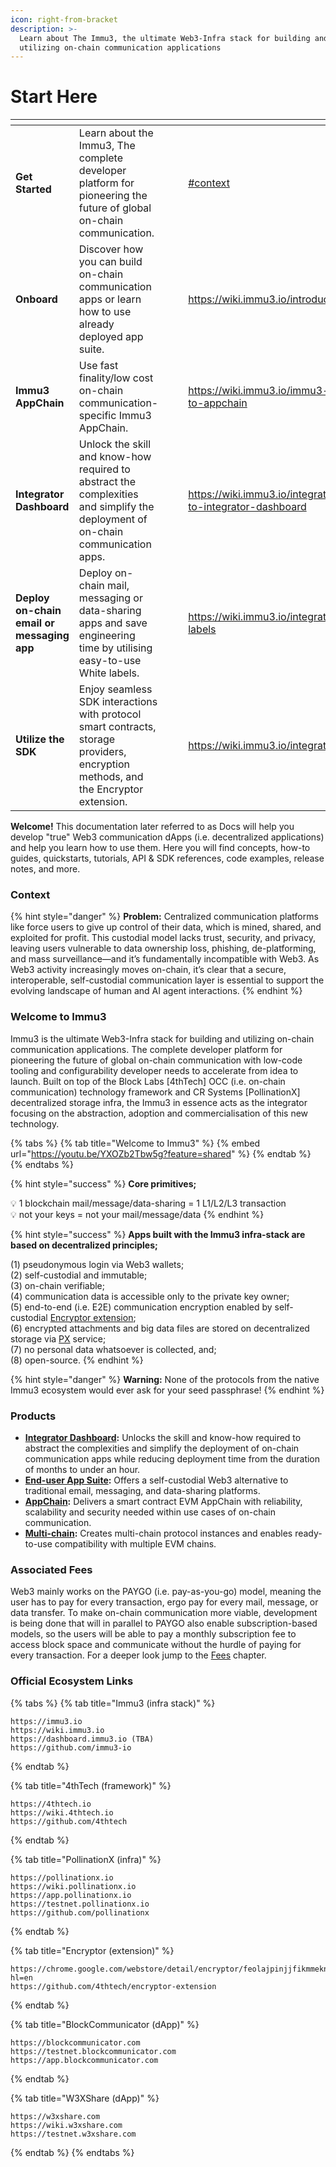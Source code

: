 ```yaml
---
icon: right-from-bracket
description: >-
  Learn about The Immu3, the ultimate Web3-Infra stack for building and
  utilizing on-chain communication applications
---
```


# Start Here

<table data-view="cards"><thead><tr><th></th><th></th><th data-hidden data-card-cover data-type="files"></th><th data-hidden></th><th data-hidden data-card-target data-type="content-ref"></th></tr></thead><tbody><tr><td><strong>Get Started</strong></td><td>Learn about the Immu3, The complete developer platform for pioneering the future of global on-chain communication.</td><td></td><td></td><td><a href="start-here.md#context">#context</a></td></tr><tr><td><strong>Onboard</strong></td><td>Discover how you can build on-chain communication apps or learn how to use already deployed app suite.</td><td></td><td></td><td><a href="https://wiki.immu3.io/introduction/onboard">https://wiki.immu3.io/introduction/onboard</a></td></tr><tr><td><strong>Immu3 AppChain</strong></td><td>Use fast finality/low cost on-chain communication-specific Immu3 AppChain.</td><td></td><td></td><td><a href="https://wiki.immu3.io/immu3-appchain/intro-to-appchain">https://wiki.immu3.io/immu3-appchain/intro-to-appchain</a></td></tr><tr><td><strong>Integrator Dashboard</strong></td><td>Unlock the skill and know-how required to abstract the complexities and simplify the deployment of on-chain communication apps.</td><td></td><td></td><td><a href="https://wiki.immu3.io/integrators/clients/intro-to-integrator-dashboard">https://wiki.immu3.io/integrators/clients/intro-to-integrator-dashboard</a></td></tr><tr><td><strong>Deploy on-chain email or messaging app</strong></td><td>Deploy on-chain mail, messaging or data-sharing apps and save engineering time by utilising easy-to-use White labels.</td><td></td><td></td><td><a href="https://wiki.immu3.io/integrators/occ-white-labels">https://wiki.immu3.io/integrators/occ-white-labels</a></td></tr><tr><td><strong>Utilize the SDK</strong></td><td>Enjoy seamless SDK interactions with protocol smart contracts, storage providers, encryption methods, and the Encryptor extension.</td><td></td><td></td><td><a href="https://wiki.immu3.io/integrators/occ-sdk">https://wiki.immu3.io/integrators/occ-sdk</a></td></tr></tbody></table>

**Welcome!** This documentation later referred to as Docs will help you develop "true" Web3 communication dApps (i.e. decentralized applications) and help you learn how to use them. Here you will find concepts, how-to guides, quickstarts, tutorials, API & SDK references, code examples, release notes, and more.

### Context

{% hint style="danger" %}
**Problem:** Centralized communication platforms like force users to give up control of their data, which is mined, shared, and exploited for profit. This custodial model lacks trust, security, and privacy, leaving users vulnerable to data ownership loss, phishing, de-platforming, and mass surveillance—and it’s fundamentally incompatible with Web3. As Web3 activity increasingly moves on-chain, it’s clear that a secure, interoperable, self-custodial communication layer is essential to support the evolving landscape of human and AI agent interactions.
{% endhint %}

### Welcome to Immu3

Immu3 is the ultimate Web3-Infra stack for building and utilizing on-chain communication applications. The complete developer platform for pioneering the future of global on-chain communication with low-code tooling and configurability developer needs to accelerate from idea to launch. Built on top of the Block Labs \[4thTech] OCC (i.e. on-chain communication) technology framework and CR Systems \[PollinationX] decentralized storage infra, the Immu3 in essence acts as the integrator focusing on the abstraction, adoption and commercialisation of this new technology.

{% tabs %}
{% tab title="Welcome to Immu3" %}
{% embed url="https://youtu.be/YXOZb2Tbw5g?feature=shared" %}
{% endtab %}
{% endtabs %}

{% hint style="success" %}
**Core primitives;**

💡 1 blockchain mail/message/data-sharing = 1 L1/L2/L3 transaction \
💡 not your keys = not your mail/message/data
{% endhint %}

{% hint style="success" %}
**Apps built with the Immu3 infra-stack are based on decentralized principles;**

(1) pseudonymous login via Web3 wallets;\
(2) self-custodial and immutable;\
(3) on-chain verifiable;\
(4) communication data is accessible only to the private key owner; \
(5) end-to-end (i.e. E2E) communication encryption enabled by self-custodial [Encryptor extension](https://chrome.google.com/webstore/detail/encryptor/feolajpinjjfikmmeknkdjbllbppojij?hl=en-GB\&authuser=3);\
(6) encrypted attachments and big data files are stored on decentralized storage via [PX](../integrators/architecture-by-layers/pollinationx-decentralized-storage-infra.md) service;\
(7) no personal data whatsoever is collected, and; \
(8) open-source.
{% endhint %}

{% hint style="danger" %}
**Warning:** None of the protocols from the native Immu3 ecosystem would ever ask for your seed passphrase!&#x20;
{% endhint %}

### Products

* [**Integrator Dashboard**](https://wiki.immu3.io/integrators/clients/intro-to-integrator-dashboard)**:** Unlocks the skill and know-how required to abstract the complexities and simplify the deployment of on-chain communication apps while reducing deployment time from the duration of months to under an hour.
* [**End-user App Suite**](https://wiki.immu3.io/end-users/end-users-app-suite)**:** Offers a self-custodial Web3 alternative to traditional email, messaging, and data-sharing platforms.&#x20;
* [**AppChain**](https://wiki.immu3.io/immu3-appchain/intro-to-appchain)**:** Delivers a smart contract EVM AppChain with reliability, scalability and security needed within use cases of on-chain communication.
* [**Multi-chain**](https://wiki.immu3.io/integrators/multi-chain)**:** Creates multi-chain protocol instances and enables ready-to-use compatibility with multiple EVM chains.

### Associated Fees

Web3 mainly works on the PAYGO (i.e. pay-as-you-go) model, meaning the user has to pay for every transaction, ergo pay for every mail, message, or data transfer. To make on-chain communication more viable, development is being done that will in parallel to PAYGO also enable subscription-based models, so the users will be able to pay a monthly subscription fee to access block space and communicate without the hurdle of paying for every transaction. For a deeper look jump to the [Fees](../integrators/fees-and-integrator-economics.md) chapter.

### Official Ecosystem Links

{% tabs %}
{% tab title="Immu3 (infra stack)" %}
```
https://immu3.io
https://wiki.immu3.io
https://dashboard.immu3.io (TBA)
https://github.com/immu3-io
```
{% endtab %}

{% tab title="4thTech (framework)" %}
```
https://4thtech.io
https://wiki.4thtech.io
https://github.com/4thtech
```
{% endtab %}

{% tab title="PollinationX (infra)" %}
```
https://pollinationx.io
https://wiki.pollinationx.io
https://app.pollinationx.io
https://testnet.pollinationx.io
https://github.com/pollinationx
```
{% endtab %}

{% tab title="Encryptor (extension)" %}
```
https://chrome.google.com/webstore/detail/encryptor/feolajpinjjfikmmeknkdjbllbppojij?hl=en
https://github.com/4thtech/encryptor-extension
```
{% endtab %}

{% tab title="BlockCommunicator (dApp)" %}
```
https://blockcommunicator.com
https://testnet.blockcommunicator.com
https://app.blockcommunicator.com
```
{% endtab %}

{% tab title="W3XShare (dApp)" %}
```
https://w3xshare.com
https://wiki.w3xshare.com
https://testnet.w3xshare.com
```
{% endtab %}
{% endtabs %}
